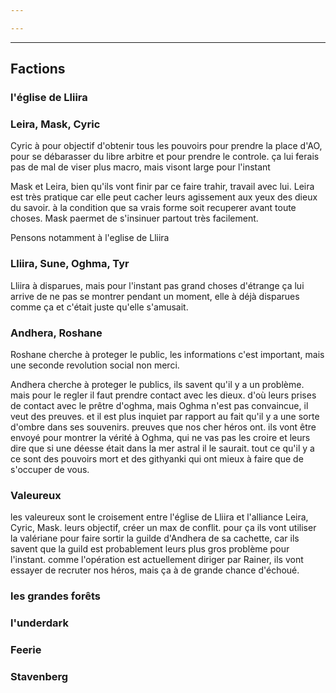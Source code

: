 ```yaml
---

---
```

--- 
## Factions

### l'église de Lliira

### Leira, Mask, Cyric

Cyric à pour objectif d'obtenir tous les pouvoirs pour prendre la place d'AO, pour se débarasser du libre arbitre et pour prendre le controle. ça lui ferais pas de mal de viser plus macro, mais visont large pour l'instant

Mask et Leira, bien qu'ils vont finir par ce faire trahir, travail avec lui.
Leira est très pratique car elle peut cacher leurs agissement aux yeux des dieux du savoir.
à la condition que sa vrais forme soit recuperer avant toute choses.
Mask paermet de s'insinuer partout très facilement.

Pensons notamment à l'eglise de Lliira

### Lliira, Sune, Oghma, Tyr

Lliira à disparues, mais pour l'instant pas grand choses d'étrange ça lui arrive de ne pas se montrer pendant un moment, elle à déjà disparues comme ça et c'était juste qu'elle s'amusait.

### Andhera, Roshane

Roshane cherche à proteger le public, les informations c'est important, mais une seconde revolution social non merci.

Andhera cherche à proteger le publics, ils savent qu'il y a un problème. mais pour le regler il faut prendre contact avec les dieux. d'où leurs prises de contact avec le prêtre d'oghma, mais Oghma n'est pas convaincue, il veut des preuves. et il est plus inquiet par rapport au fait qu'il y a une sorte d'ombre dans ses souvenirs.
preuves que nos cher héros ont. 
ils vont être envoyé pour montrer la vérité à Oghma, qui ne vas pas les croire et leurs dire que si une déesse était dans la mer astral il le saurait. tout ce qu'il y a ce sont des pouvoirs mort et des githyanki qui ont mieux à faire que de s'occuper de vous.

### Valeureux

les valeureux sont le croisement entre l'église de Lliira et l'alliance Leira, Cyric, Mask.
leurs objectif, créer un max de conflit. pour ça ils vont utiliser la valériane pour faire sortir la guilde d'Andhera de sa cachette, car ils savent que la guild est probablement leurs plus gros problème pour l'instant.
comme l'opération est actuellement diriger par Rainer, ils vont essayer de recruter nos héros, mais ça à de grande chance d'échoué.




### les grandes forêts

### l'underdark

### Feerie

### Stavenberg

